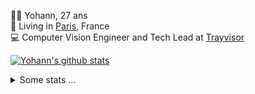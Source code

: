 <p>
  👨🏻 <bold>Yohann</bold>, 27 ans<br/>
  💼 Living in <a href="https://www.google.com/maps?q=paris">Paris</a>, France<br/>
  💻 Computer Vision Engineer and Tech Lead at <a href="https://trayvisor.com/">Trayvisor</a><br/>
</p>

<a href="https://github.com/anuraghazra/github-readme-stats"><img align="center" src="https://github-readme-stats-go94hl40s-yohann84l.vercel.app//api?username=yohann84L&show_icons=true&include_all_commits=true" alt="Yohann's github stats" /> </a>


<details>
  <summary>Some stats ...</summary><br/>
  

<!--START_SECTION:waka-->
![Code Time](http://img.shields.io/badge/Code%20Time-780%20hrs%2027%20mins-blue)

![Profile Views](http://img.shields.io/badge/Profile%20Views-0-blue)

**🐱 My GitHub Data** 

> 📦 440.6 kB Used in GitHub's Storage 
 > 
> 🏆 617 Contributions in the Year 2023
 > 
> 🚫 Not Opted to Hire
 > 
> 📜 24 Public Repositories 
 > 
> 🔑 21 Private Repositories 
 > 
**I'm an Early 🐤** 

```text
🌞 Morning                12378 commits       ████████░░░░░░░░░░░░░░░░░   30.83 % 
🌆 Daytime                23011 commits       ██████████████░░░░░░░░░░░   57.32 % 
🌃 Evening                4599 commits        ███░░░░░░░░░░░░░░░░░░░░░░   11.46 % 
🌙 Night                  160 commits         ░░░░░░░░░░░░░░░░░░░░░░░░░   00.40 % 
```
📅 **I'm Most Productive on Wednesday** 

```text
Monday                   7676 commits        █████░░░░░░░░░░░░░░░░░░░░   19.12 % 
Tuesday                  7445 commits        █████░░░░░░░░░░░░░░░░░░░░   18.54 % 
Wednesday                8935 commits        ██████░░░░░░░░░░░░░░░░░░░   22.26 % 
Thursday                 8547 commits        █████░░░░░░░░░░░░░░░░░░░░   21.29 % 
Friday                   7084 commits        ████░░░░░░░░░░░░░░░░░░░░░   17.64 % 
Saturday                 150 commits         ░░░░░░░░░░░░░░░░░░░░░░░░░   00.37 % 
Sunday                   311 commits         ░░░░░░░░░░░░░░░░░░░░░░░░░   00.77 % 
```


📊 **This Week I Spent My Time On** 

```text
🕑︎ Time Zone: Europe/Paris

💬 Programming Languages: 
Python                   8 hrs 47 mins       ███████████████████████░░   90.53 % 
YAML                     16 mins             █░░░░░░░░░░░░░░░░░░░░░░░░   02.81 % 
Ezhil                    13 mins             █░░░░░░░░░░░░░░░░░░░░░░░░   02.38 % 
Text                     8 mins              ░░░░░░░░░░░░░░░░░░░░░░░░░   01.50 % 
Jupyter                  7 mins              ░░░░░░░░░░░░░░░░░░░░░░░░░   01.26 % 

🔥 Editors: 
PyCharm                  8 hrs 13 mins       █████████████████████░░░░   84.73 % 
VS Code                  1 hr 28 mins        ████░░░░░░░░░░░░░░░░░░░░░   15.27 % 

💻 Operating System: 
Mac                      9 hrs 42 mins       █████████████████████████   100.00 % 
```

**I Mostly Code in Python** 

```text
Python                   20 repos            █████████████░░░░░░░░░░░░   51.28 % 
Jupyter Notebook         4 repos             ███░░░░░░░░░░░░░░░░░░░░░░   10.26 % 
HTML                     2 repos             █░░░░░░░░░░░░░░░░░░░░░░░░   05.13 % 
JavaScript               2 repos             █░░░░░░░░░░░░░░░░░░░░░░░░   05.13 % 
Shell                    1 repo              █░░░░░░░░░░░░░░░░░░░░░░░░   02.56 % 
```




 Last Updated on 27/09/2023 00:26:09 UTC
<!--END_SECTION:waka-->

